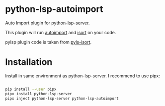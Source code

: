 # python-lsp-autoimport
Auto Import plugin for [python-lsp-server](https://github.com/python-lsp/python-lsp-server).

This plugin will run [autoimport](https://lyz-code.github.io/autoimport/) and [isort](https://pycqa.github.io/isort/) on your code.

pylsp plugin code is taken from [pyls-isort](https://github.com/paradoxxxzero/pyls-isort).


# Installation

Install in same environment as python-lsp-server. I recommend to use pipx:

```bash

pip install --user pipx
pipx install python-lsp-server
pipx inject python-lsp-server python-lsp-autoimport 
```
